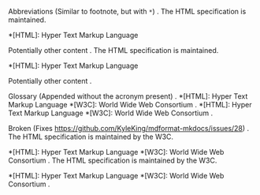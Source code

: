 Abbreviations (Similar to footnote, but with `*`)
.
The HTML specification is maintained.

*[HTML]: Hyper Text Markup Language

Potentially other content
.
The HTML specification is maintained.

*[HTML]: Hyper Text Markup Language

Potentially other content
.


Glossary (Appended without the acronym present)
.
*[HTML]: Hyper Text Markup Language
*[W3C]: World Wide Web Consortium
.
*[HTML]: Hyper Text Markup Language
*[W3C]: World Wide Web Consortium
.


Broken (Fixes https://github.com/KyleKing/mdformat-mkdocs/issues/28)
.
The HTML specification is maintained by the W3C.

\*\[HTML\]: Hyper Text Markup Language
\*\[W3C\]: World Wide Web Consortium
.
The HTML specification is maintained by the W3C.

*[HTML]: Hyper Text Markup Language
*[W3C]: World Wide Web Consortium
.
